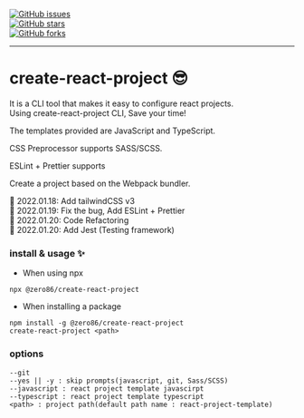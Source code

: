 [![GitHub issues](https://img.shields.io/github/issues/katanazero86/create-react-project)](https://github.com/katanazero86/create-react-project/issues) <br/>
[![GitHub stars](https://img.shields.io/github/stars/katanazero86/create-react-project)](https://github.com/katanazero86/create-react-project/stargazers) <br/>
[![GitHub forks](https://img.shields.io/github/forks/katanazero86/create-react-project)](https://github.com/katanazero86/create-react-project/network)

---

# create-react-project 😎

It is a CLI tool that makes it easy to configure react projects. <br/>
Using create-react-project CLI, Save your time!

The templates provided are JavaScript and TypeScript.

CSS Preprocessor supports SASS/SCSS.

ESLint + Prettier supports

Create a project based on the Webpack bundler.

💖 2022.01.18: Add tailwindCSS v3 <br/>
💖 2022.01.19: Fix the bug, Add ESLint + Prettier <br/>
💖 2022.01.20: Code Refactoring <br/>
💖 2022.01.20: Add Jest (Testing framework)


### install & usage ✨

- When using npx
```
npx @zero86/create-react-project
```

- When installing a package
```
npm install -g @zero86/create-react-project
create-react-project <path>
```

### options

```
--git
--yes || -y : skip prompts(javascript, git, Sass/SCSS)
--javascript : react project template javascirpt
--typescript : react project template typescript
<path> : project path(default path name : react-project-template)

```